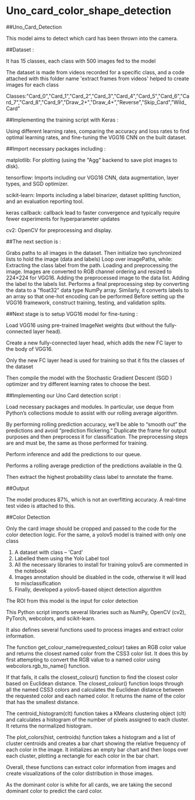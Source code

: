 # Uno_card_color_shape_detection
 
##Uno_Card_Detection

This model aims to detect which card has been thrown into the camera.

##Dataset :

It has 15 classes, each class with 500 images fed to the model

The dataset is made from videos recorded for a specific class, and a code attached with this folder name 'extract frames from videos' helped to create images for each class

Classes:"Card_0","Card_1","Card_2","Card_3","Card_4","Card_5","Card_6","Card_7","Card_8","Card_9","Draw_2+","Draw_4+","Reverse","Skip_Card","Wild_Card"

##Implementing the training script with Keras : 

Using different learning rates, comparing the accuracy and loss rates to find optimal learning rates, and fine-tuning the VGG16 CNN on the built dataset.

##Import necessary packages including :

matplotlib: For plotting (using the "Agg" backend to save plot images to disk).

tensorflow: Imports including our VGG16 CNN, data augmentation, layer types, and SGD optimizer.

scikit-learn: Imports including a label binarizer, dataset splitting function, and an evaluation reporting tool.

keras callback: callback lead to faster convergence and typically require fewer experiments for hyperparameter updates

cv2: OpenCV for preprocessing and display.

##The next section is :
 
Grabs paths to all images in the dataset. Then initialize two synchronized lists to hold the image (data and labels)
Loop over imagePaths, while:
Extracting the class label from the path.
Loading and preprocessing the image. Images are converted to RGB channel ordering and resized to 224×224 for VGG16.
Adding the preprocessed image to the data list.
Adding the label to the labels list.
Performs a final preprocessing step by converting the data to a "float32" data type NumPy array.
Similarly, it converts labels to an array so that one-hot encoding can be performed
Before setting up the VGG16 framework, construct training, testing, and validation splits.

##Next stage is to setup VGG16 model for fine-tuning :

Load VGG16 using pre-trained ImageNet weights (but without the fully-connected layer head).

Create a new fully-connected layer head, which adds the new FC layer to the body of VGG16.

Only the new FC layer head is used for training so that it fits the classes of the dataset

Then compile the model with the Stochastic Gradient Descent (SGD ) optimizer and try different learning rates to choose the best.

##Implementing our Uno Card detection script : 

Load necessary packages and modules. In particular, use deque from Python’s collections module to assist with our rolling average algorithm.

By performing rolling prediction accuracy, we’ll be able to “smooth out” the predictions and avoid “prediction flickering.”
Duplicate the frame for output purposes and then preprocess it for classification. The preprocessing steps are and must be, the same as those performed for training.

Perform inference and add the predictions to our queue.

Performs a rolling average prediction of the predictions available in the Q.

Then extract the highest probability class label to annotate the frame.

##Output 

The model produces 87%, which is not an overfitting accuracy. A real-time test video is attached to this.

##Color Detection 

Only the card image should be cropped and passed to the code for the color detection logic. For the same, a yolov5 model is trained with only one class

1. A dataset with class – 'Card'
2. Labelled them using the Yolo Label tool
3. All the necessary libraries to install for training yolov5 are commented in the notebook
3. Images annotation should be disabled in the code, otherwise it will lead to misclassification
4. Finally, developed a yolov5-based object detection algorithm

The ROI from this model is the input for color detection

This Python script imports several libraries such as NumPy, OpenCV (cv2), PyTorch, webcolors, and scikit-learn.

It also defines several functions used to process images and extract color information.

The function get_colour_name(requested_colour) takes an RGB color value and returns the closest named color from the CSS3 color list. It does this by first attempting to convert the RGB value to a named color using webcolors.rgb_to_name() function.

If that fails, it calls the closest_colour() function to find the closest color based on Euclidean distance.
The closest_colour() function loops through all the named CSS3 colors and calculates the Euclidean distance between the requested color and each named color. It returns the name of the color that has the smallest distance.

The centroid_histogram(clt) function takes a KMeans clustering object (clt) and calculates a histogram of the number of pixels assigned to each cluster. It returns the normalized histogram.

The plot_colors(hist, centroids) function takes a histogram and a list of cluster centroids and creates a bar chart showing the relative frequency of each color in the image. It initializes an empty bar chart and then loops over each cluster, plotting a rectangle for each color in the bar chart.

Overall, these functions can extract color information from images and create visualizations of the color distribution in those images.

As the dominant color is white for all cards, we are taking the second dominant color to predict the card color. 


